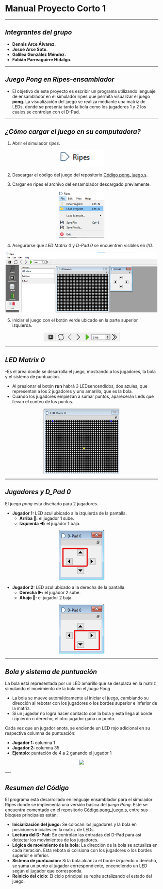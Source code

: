 # Manual Proyecto Corto 1 

---

## *Integrantes del grupo*
- **Dennis Arce Álvarez.**
- **Josué Arce Soto.**
- **Galilea González Méndez.**
- **Fabián Parreaguirre Hidalgo.**

---
## *Juego Pong en Ripes-ensamblador*

- El objetivo de este proyecto es escribir un programa utilizando lenguaje de ensamblador en el simulador ripes que permita visualizar el juego **pong**. La visualización del juego se realiza mediante una matriz de LEDs, donde se presenta tanto la bola como los jugadores 1 y 2 los cuales se controlan con el D-Pad.

---

## *¿Cómo cargar el juego en su computadora?*
1. Abrir el simulador *ripes*.
<p align="center">
  <img src="ripes.png" width="150"/>
</p>

2. Descargar el código del juego del repositorio  [Código pong_juego.s](https://github.com/fabianparrea/ProyectoDigitales/blob/main/pong_juego.s).

3. Cargar en ripes el archivo del ensamblador descargado previamente.
<p align="center">
  <img src="load.png" width="150"/>
</p>

4. Asegurarse que *LED Matrix 0* y *D-Pad 0* se encuentren visibles en *I/O*.
<p align="center">
  <img src="Matrix_dpad.png" width="500"/>
</p>

5. Iniciar el juego con el botón verde ubicado en la parte superior izquierda.
<p align="center">
  <img src="run.png" width="250"/>
</p>

---

## *LED Matrix 0*
-Es el área donde se desarrolla el juego, mostrando a los jugadores, la bola y el sistema de puntuación.
- Al presionar el botón **run** habrá 3 LEDsencendidos, dos azules, que representan a los 2 jugadores y uno amarillo, que es la bola.
- Cuando los jugadores empiezan a sumar puntos, aparecerán Leds que llevan el conteo de los puntos. 

<p align="center">
  <img src="matrix_inicial.png" width="250"/>
</p>

---

## *Jugadores y D_Pad 0*
El juego *pong* está diseñado para 2 jugadores.
- **Jugador 1:** LED azul ubicado a la izquierda de la pantalla.
  - **Arriba 🔼:** el jugador 1 sube. 
  - **Izquierda ◀️:** el jugador 1 baja.
    
<p align="center">
  <img src="dpad1.png" width="150"/>
</p>

- **Jugador 2:**  LED azul ubicado a la derecha de la pantalla.
  - **Derecha ▶️:** el jugador 2 sube.
  - **Abajo 🔽:** el jugador 2 baja.

<p align="center">
  <img src="dpad2.png" width="150"/>
</p>

---

## *Bola y sistema de puntuación*
La bola está representada por un LED amarillo que se desplaza en la matriz simulando el movimiento de la bola en el *juego Pong*
- La bola se mueve automáticamente al iniciar el juego, cambiando su dirección al rebotar con los jugadores o los bordes superior e inferior de la matriz.
- Si un jugador no logra hacer contacto con la bola y esta llega al borde izquierdo o derecho, el otro jugador gana un punto.
  
Cada vez que un jugador anota, se enciende un LED rojo adicional en su respectiva columna de puntuación:

- **Jugador 1:** columna 1
- **Jugador 2:** columna 35
- **Ejemplo**: puntación de 4 a 2 ganando el jugador 1 
<p align="center">
  <img src="puntuación.png" width="300"/>
</p>
---

## *Resumen del Código*

El programa está desarrollado en lenguaje ensamblador para el simulador Ripes donde se implementa una versión básica del *juego Pong*. Este se encuentra comentado en el repositorio [Código pong_juego.s](https://github.com/fabianparrea/ProyectoDigitales/blob/main/pong_juego.s), entre sus bloques principales están:

- **Inicialización del juego:** Se colocan los jugadores y la bola en posiciones iniciales en la matriz de LEDs.
- **Lectura del D-Pad:** Se controlan las entradas del D-Pad para así detectar los movimientos de los jugadores.
- **Lógica de movimiento de la bola:** La dirección de la bola se actualiza en cada iteración. Esta rebota si colisiona con los jugadores o los bordes superior e inferior.
- **Sistema de puntuación:** Si la bola alcanza el borde izquierdo o derecho, se suma un punto al jugador correspondiente, encendiendo un LED según el jugador que corresponda. 
- **Reinicio del ciclo:** El ciclo principal se repite actalizando el estado del juego. 

